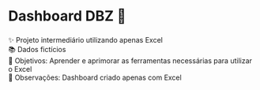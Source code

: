 <h1 align="left">Dashboard DBZ 🎯</h1>

###

<p align="left">✨ Projeto intermediário utilizando apenas Excel<br>📚 Dados fictícios<br>🎯 Objetivos: Aprender e aprimorar as ferramentas necessárias para utilizar o Excel<br>🎲 Observações: Dashboard criado apenas com Excel</p>

###
